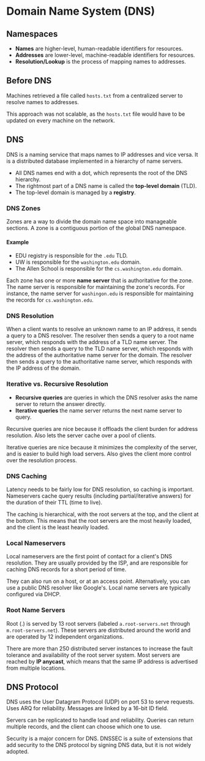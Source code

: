 # Domain Name System (DNS)

## Namespaces

- **Names** are higher-level, human-readable identifiers for resources.
- **Addresses** are lower-level, machine-readable identifiers for resources.
- **Resolution/Lookup** is the process of mapping names to addresses.

## Before DNS

Machines retrieved a file called `hosts.txt` from a centralized server to resolve names to addresses. 

This approach was not scalable, as the `hosts.txt` file would have to be updated on every machine on the network.

## DNS

DNS is a naming service that maps names to IP addresses and vice versa. It is a distributed database implemented in a hierarchy of name servers.

- All DNS names end with a dot, which represents the root of the DNS hierarchy.
- The rightmost part of a DNS name is called the **top-level domain** (TLD).
- The top-level domain is managed by a **registry**.

### DNS Zones

Zones are a way to divide the domain name space into manageable sections. A zone is a contiguous portion of the global DNS namespace. 

#### Example
- EDU registry is responsible for the `.edu` TLD.
- UW is responsible for the `washington.edu` domain.
- The Allen School is responsible for the `cs.washington.edu` domain.

Each zone has one or more **name server** that is authoritative for the zone. The name server is responsible for maintaining the zone's records. For instance, the name server for `washingon.edu` is responsible for maintaining the records for `cs.washington.edu`.

### DNS Resolution

When a client wants to resolve an unknown name to an IP address, it sends a query to a DNS resolver. The resolver then sends a query to a root name server, which responds with the address of a TLD name server. The resolver then sends a query to the TLD name server, which responds with the address of the authoritative name server for the domain. The resolver then sends a query to the authoritative name server, which responds with the IP address of the domain.

### Iterative vs. Recursive Resolution

- **Recursive queries** are queries in which the DNS resolver asks the name server to return the answer directly.
- **Iterative queries** the name server returns the next name server to query.

Recursive queries are nice because it offloads the client burden for address resolution. Also lets the server cache over a pool of clients.

Iterative queries are nice because it minimizes the complexity of the server, and is easier to build high load servers. Also gives the client more control over the resolution process.

### DNS Caching

Latency needs to be fairly low for DNS resolution, so caching is important. Nameservers cache query results (including partial/iterative answers) for the duration of their TTL (time to live).

The caching is hierarchical, with the root servers at the top, and the client at the bottom. This means that the root servers are the most heavily loaded, and the client is the least heavily loaded.

### Local Nameservers

Local nameservers are the first point of contact for a client's DNS resolution. They are usually provided by the ISP, and are responsible for caching DNS records for a short period of time.   

They can also run on a host, or at an access point. Alternatively, you can use a public DNS resolver like Google's. Local name servers are typically configured via DHCP.

### Root Name Servers

Root (.) is served by 13 root servers (labeled `a.root-servers.net` through `m.root-servers.net`). These servers are distributed around the world and are operated by 12 independent organizations.

There are more than 250 distributed server instances to increase the fault tolerance and availability of the root server system. Most servers are reached by **IP anycast**, which means that the same IP address is advertised from multiple locations.

## DNS Protocol

DNS uses the User Datagram Protocol (UDP) on port 53 to serve requests. Uses ARQ for reliability. Messages are linked by a 16-bit ID field.

Servers can be replicated to handle load and reliability. Queries can return multiple records, and the client can choose which one to use.

Security is a major concern for DNS. DNSSEC is a suite of extensions that add security to the DNS protocol by signing DNS data, but it is not widely adopted.